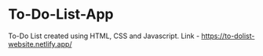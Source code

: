 # To-Do-List-App
To-Do List created using HTML, CSS and Javascript. 
Link - https://to-dolist-website.netlify.app/
